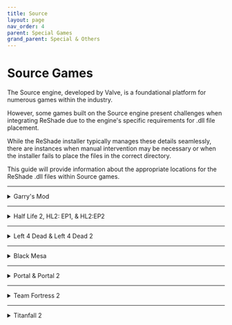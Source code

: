 ```yaml
---
title: Source
layout: page
nav_order: 4
parent: Special Games
grand_parent: Special & Others
---
```


# Source Games
The Source engine, developed by Valve, is a foundational platform for numerous games within the industry. 

However, some games built on the Source engine present challenges when integrating ReShade due to the engine's specific requirements for .dll file placement. 

While the ReShade installer typically manages these details seamlessly, there are instances when manual intervention may be necessary or when the installer fails to place the files in the correct directory. 

This guide will provide information about the appropriate locations for the ReShade .dll files within Source games.

------

<details markdown="block">
<summary>Garry's Mod</summary>

Location for ReShade files to exist for 32Bit version of Garry's Mod:
  * `\GarrysMod\bin\`

Location for ReShade files to exist for 64Bit/Chromium version of Garry's Mod:

  * `\GarrysMod\bin\win64\`

ReShade files required:

  * `d3d9.dll`
  * `ReShade-Shaders`
  * `ReShade.ini`

</details>

------

<details markdown="block">
<summary>Half Life 2, HL2: EP1, & HL2:EP2</summary>

Location for ReShade files to exist:
  * `\Half-Life 2\bin\`

ReShade files required:
  * `d3d9.dll`
  * `ReShade-Shaders`
  * `ReShade.ini`

</details>

------

<details markdown="block">
<summary>Left 4 Dead & Left 4 Dead 2</summary>

Location for ReShade files to exist:
  * `\left 4 dead\bin\`
  * `\Left 4 Dead 2\bin\`

ReShade files required:
  * `d3d9.dll`
  * `ReShade-Shaders`
  * `ReShade.ini`

</details>

------

<details markdown="block">
<summary>Black Mesa</summary>

Location for ReShade files to exist:
  * `\Black Mesa\bin\`

ReShade files required:
  * `d3d9.dll`
  * `ReShade-Shaders`
  * `ReShade.ini`


</details>

------

<details markdown="block">
<summary>Portal & Portal 2</summary>

Location for ReShade files to exist:
  * `\Portal\bin\`
  * `\Portal 2\bin`

ReShade files required:
  * `d3d9.dll`
  * `ReShade-Shaders`
  * `ReShade.ini`

</details>

------

<details markdown="block">
<summary>Team Fortress 2</summary>

Location for ReShade files to exist:
  * `\Team Fortress 2\bin\`

ReShade files required:
  * `d3d9.dll`
  * `ReShade-Shaders`
  * `ReShade.ini`

</details>

------

<details markdown="block">
<summary>Titanfall 2</summary>

Location for ReShade files to exist:
  * `\Titanfall2\bin\x64_retail\`

ReShade files required:
  * `dxgi.dll`
  * `ReShade-Shaders`
  * `ReShade.ini`

</details>

